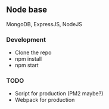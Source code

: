 ## Node base

MongoDB, ExpressJS, NodeJS

### Development

- Clone the repo
- npm install
- npm start

### TODO

- Script for production (PM2 maybe?)
- Webpack for production

